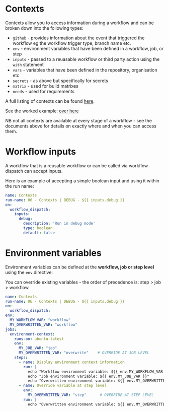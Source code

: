# Contexts

Contexts allow you to access information during a workflow and can be broken down into the following types:

- `github` - provides information about the event that triggered the workflow eg the workflow trigger type, branch name etc.
- `env` - environment variables that have been defined in a workflow, job, or step 
- `inputs` - passed to a reuasable workflow or third party action using the `with` statement
- `vars` - variables that have been defined in the repository, organisation etc
- `secrets` - as above but specifically for secrets
- `matrix` - used for build matrixes
- `needs` - used for requirements

A full listing of contexts can be found [here](https://docs.github.com/en/enterprise-cloud@latest/actions/writing-workflows/choosing-what-your-workflow-does/accessing-contextual-information-about-workflow-runs).

See the worked example: [over here](../.github/workflows/06-contexts.yaml)

NB not all contexts are available at every stage of a workflow - see the documents above for details on exactly where and when you can access them.

# Workflow inputs

A workflow that is a reusable workflow or can be called via workflow dispatch can accept inputs.

Here is an example of accepting a simple boolean input and using it within the run name:

```yaml
name: Contexts
run-name: 06 - Contexts | DEBUG - ${{ inputs.debug }}
on:
  workflow_dispatch:
    inputs:
      debug:
        description: 'Run in debug mode'
        type: boolean
        default: false
```

# Environment variables

Environment variables can be defined at the __workflow, job or step level__ using the `env` directive:

You can override existing variables - the order of precedence is: step > job > workflow.

```yaml
name: Contexts
run-name: 06 - Contexts | DEBUG - ${{ inputs.debug }}
on:
  workflow_dispatch:
env:
  MY_WORKFLOW_VAR: "workflow"
  MY_OVERWRITTEN_VAR: "workflow"
jobs:
  environment-context:
    runs-on: ubuntu-latest
    env:
      MY_JOB_VAR: "job"
      MY_OVERWRITTEN_VAR: "overwrite"    # OVERRIDE AT JOB LEVEL
    steps:
      - name: Display environment context information
        run: |
          echo "Workflow environment variable: ${{ env.MY_WORKFLOW_VAR }}"
          echo "Job environment variable: ${{ env.MY_JOB_VAR }}"
          echo "Overwritten environment variable: ${{ env.MY_OVERWRITTEN_VAR }}"
      - name: Override variable at step level
        env:
          MY_OVERWRITTEN_VAR: "step"      # OVERRIDE AT STEP LEVEL
        run: |
          echo "Overwritten environment variable: ${{ env.MY_OVERWRITTEN_VAR }}"
```

